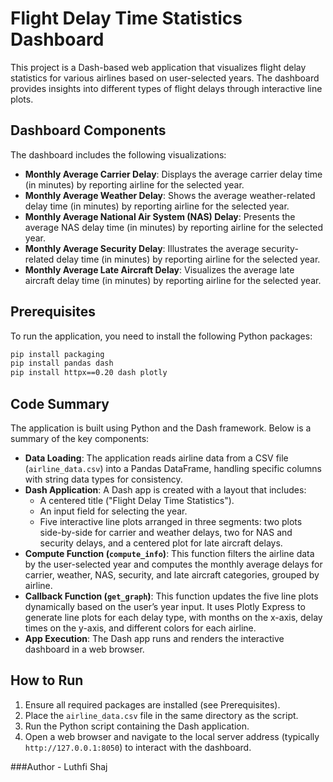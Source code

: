 # Flight Delay Time Statistics Dashboard

This project is a Dash-based web application that visualizes flight delay statistics for various airlines based on user-selected years. The dashboard provides insights into different types of flight delays through interactive line plots.

## Dashboard Components

The dashboard includes the following visualizations:
- **Monthly Average Carrier Delay**: Displays the average carrier delay time (in minutes) by reporting airline for the selected year.
- **Monthly Average Weather Delay**: Shows the average weather-related delay time (in minutes) by reporting airline for the selected year.
- **Monthly Average National Air System (NAS) Delay**: Presents the average NAS delay time (in minutes) by reporting airline for the selected year.
- **Monthly Average Security Delay**: Illustrates the average security-related delay time (in minutes) by reporting airline for the selected year.
- **Monthly Average Late Aircraft Delay**: Visualizes the average late aircraft delay time (in minutes) by reporting airline for the selected year.

## Prerequisites

To run the application, you need to install the following Python packages:

```bash
pip install packaging
pip install pandas dash
pip install httpx==0.20 dash plotly
```

## Code Summary

The application is built using Python and the Dash framework. Below is a summary of the key components:

- **Data Loading**: The application reads airline data from a CSV file (`airline_data.csv`) into a Pandas DataFrame, handling specific columns with string data types for consistency.
- **Dash Application**: A Dash app is created with a layout that includes:
  - A centered title ("Flight Delay Time Statistics").
  - An input field for selecting the year.
  - Five interactive line plots arranged in three segments: two plots side-by-side for carrier and weather delays, two for NAS and security delays, and a centered plot for late aircraft delays.
- **Compute Function (`compute_info`)**: This function filters the airline data by the user-selected year and computes the monthly average delays for carrier, weather, NAS, security, and late aircraft categories, grouped by airline.
- **Callback Function (`get_graph`)**: This function updates the five line plots dynamically based on the user’s year input. It uses Plotly Express to generate line plots for each delay type, with months on the x-axis, delay times on the y-axis, and different colors for each airline.
- **App Execution**: The Dash app runs and renders the interactive dashboard in a web browser.

## How to Run

1. Ensure all required packages are installed (see Prerequisites).
2. Place the `airline_data.csv` file in the same directory as the script.
3. Run the Python script containing the Dash application.
4. Open a web browser and navigate to the local server address (typically `http://127.0.0.1:8050`) to interact with the dashboard.


###Author - Luthfi Shaj